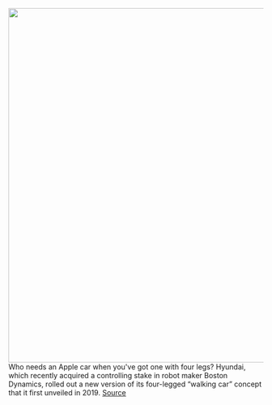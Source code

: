 <img src='https://cdn.vox-cdn.com/thumbor/OH7zs1Gsb09kK2LnO7tVui40OJU=/0x0:1920x1080/1200x800/filters:focal(807x387:1113x693)/cdn.vox-cdn.com/uploads/chorus_image/image/68795493/006.0.jpg' width='700px' /><br/>
Who needs an Apple car when you've got one with four legs? Hyundai, which recently acquired a controlling stake in robot maker Boston Dynamics, rolled out a new version of its four-legged “walking car” concept that it first unveiled in 2019.
<a href='https://www.theverge.com/2021/2/9/22274297/hyundai-walking-car-tiger-umv-concept-autonomous'> Source <a/>